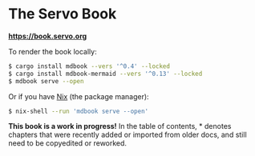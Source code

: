 The Servo Book
==============

**<https://book.servo.org>**

To render the book locally:

```sh
$ cargo install mdbook --vers '^0.4' --locked
$ cargo install mdbook-mermaid --vers '^0.13' --locked
$ mdbook serve --open
```

Or if you have [Nix](https://nixos.org/download/) (the package manager):

```sh
$ nix-shell --run 'mdbook serve --open'
```

**This book is a work in progress!**
In the table of contents, \* denotes chapters that were recently added or imported from older docs, and still need to be copyedited or reworked.
